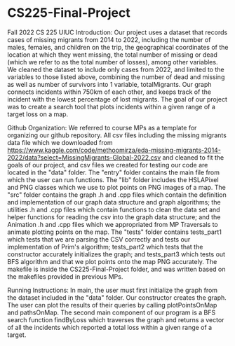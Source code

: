 # CS225-Final-Project
Fall 2022 CS 225 UIUC
Introduction:
Our project uses a dataset that records cases of missing migrants from 2014 to 2022, including the number of males, females, and children on the trip, the geographical coordinates of the location at which they went missing, the total number of missing or dead (which we refer to as the total number of losses), among other variables. We cleaned the dataset to include only cases from 2022, and limited to the variables to those listed above, combining the number of dead and missing as well as number of survivors into 1 variable, totalMigrants. Our graph connects incidents within 750km of each other, and keeps track of the incident with the lowest percentage of lost migrants. The goal of our project was to create a search tool that plots incidents within a given range of a target loss on a map.

Github Organization:
We referred to course MPs as a template for organizing our github repository.
All csv files including the missing migrants data file which we downloaded from https://www.kaggle.com/code/methoomirza/eda-missing-migrants-2014-2022/data?select=MissingMigrants-Global-2022.csv and cleaned to fit the goals of our project, and csv files we created for testing our code are located in the "data" folder.
The "entry" folder contains the main file from which the user can run functions.
The "lib" folder includes the HSLAPixel and PNG classes which we use to plot points on PNG images of a map.
The "src" folder contains the graph .h and .cpp files which contain the definition and implementation of our graph data structure and graph algorithms; the utilities .h and .cpp files which contain functions to clean the data set and helper functions for reading the csv into the graph data structure; and the Animation .h and .cpp files which we appropriated from MP Traversals to animate plotting points on the map.
The "tests" folder contains tests_part1 which tests that we are parsing the CSV correctly and tests our implementation of Prim's algorithm; tests_part2 which tests that the constructor accurately initializes the graph; and tests_part3 which tests out BFS algorithm and that we plot points onto the map PNG accurately.
The makefile is inside the CS225-Final-Project folder, and was written based on the makefiles provided in previous MPs.

Running Instructions:
In main, the user must first initialize the graph from the dataset included in the "data" folder. Our constructor creates the graph. The user can plot the results of their queries by calling plotPointsOnMap and pathsOnMap.
The second main component of our program is a BFS search function findByLoss which traverses the graph and returns a vector of all the incidents which reported a total loss within a given range of a target.